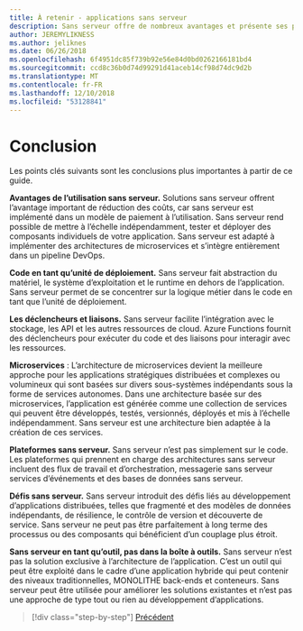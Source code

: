 ```yaml
---
title: À retenir - applications sans serveur
description: Sans serveur offre de nombreux avantages et présente ses propres défis. Un résumé des points clés à partir de ce guide.
author: JEREMYLIKNESS
ms.author: jeliknes
ms.date: 06/26/2018
ms.openlocfilehash: 6f4951dc85f739b92e56e84d0bd0262166181bd4
ms.sourcegitcommit: ccd8c36b0d74d99291d41aceb14cf98d74dc9d2b
ms.translationtype: MT
ms.contentlocale: fr-FR
ms.lasthandoff: 12/10/2018
ms.locfileid: "53128841"
---
```

# <a name="conclusion"></a>Conclusion

Les points clés suivants sont les conclusions plus importantes à partir de ce guide.

**Avantages de l’utilisation sans serveur.** Solutions sans serveur offrent l’avantage important de réduction des coûts, car sans serveur est implémenté dans un modèle de paiement à l’utilisation. Sans serveur rend possible de mettre à l’échelle indépendamment, tester et déployer des composants individuels de votre application. Sans serveur est adapté à implémenter des architectures de microservices et s’intègre entièrement dans un pipeline DevOps.

**Code en tant qu’unité de déploiement.** Sans serveur fait abstraction du matériel, le système d’exploitation et le runtime en dehors de l’application. Sans serveur permet de se concentrer sur la logique métier dans le code en tant que l’unité de déploiement.

**Les déclencheurs et liaisons.** Sans serveur facilite l’intégration avec le stockage, les API et les autres ressources de cloud. Azure Functions fournit des déclencheurs pour exécuter du code et des liaisons pour interagir avec les ressources.

**Microservices** : L’architecture de microservices devient la meilleure approche pour les applications stratégiques distribuées et complexes ou volumineux qui sont basées sur divers sous-systèmes indépendants sous la forme de services autonomes. Dans une architecture basée sur des microservices, l’application est générée comme une collection de services qui peuvent être développés, testés, versionnés, déployés et mis à l’échelle indépendamment. Sans serveur est une architecture bien adaptée à la création de ces services.

**Plateformes sans serveur.** Sans serveur n’est pas simplement sur le code. Les plateformes qui prennent en charge des architectures sans serveur incluent des flux de travail et d’orchestration, messagerie sans serveur services d’événements et des bases de données sans serveur.

**Défis sans serveur.** Sans serveur introduit des défis liés au développement d’applications distribuées, telles que fragmenté et des modèles de données indépendants, de résilience, le contrôle de version et découverte de service. Sans serveur ne peut pas être parfaitement à long terme des processus ou des composants qui bénéficient d’un couplage plus étroit.

**Sans serveur en tant qu’outil, pas dans la boîte à outils.** Sans serveur n’est pas la solution exclusive à l’architecture de l’application. C’est un outil qui peut être exploité dans le cadre d’une application hybride qui peut contenir des niveaux traditionnelles, MONOLITHE back-ends et conteneurs. Sans serveur peut être utilisée pour améliorer les solutions existantes et n’est pas une approche de type tout ou rien au développement d’applications.

>[!div class="step-by-step"]
>[Précédent](serverless-business-scenarios.md)